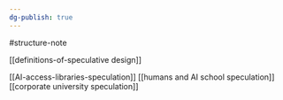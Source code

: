 ```yaml
---
dg-publish: true
---
```

#structure-note


[[definitions-of-speculative design]]

[[AI-access-libraries-speculation]]
[[humans and AI school speculation]]
[[corporate university speculation]]



